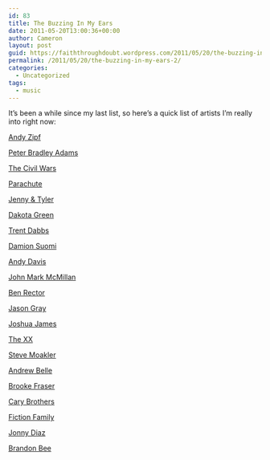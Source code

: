 ```yaml
---
id: 83
title: The Buzzing In My Ears
date: 2011-05-20T13:00:36+00:00
author: Cameron
layout: post
guid: https://faiththroughdoubt.wordpress.com/2011/05/20/the-buzzing-in-my-ears/
permalink: /2011/05/20/the-buzzing-in-my-ears-2/
categories:
  - Uncategorized
tags:
  - music
---
```

It’s been a while since my last list, so here’s a quick list of artists I’m really into right now:

<a href="http://www.myspace.com/andyzipf" target="_blank">Andy Zipf</a>

<a href="http://www.peterbradleyadams.com/" target="_blank">Peter Bradley Adams</a>

<a href="http://www.myspace.com/thecivilwars" target="_blank">The Civil Wars</a>

<a href="http://www.weareparachute.com" target="_blank">Parachute</a>

<a href="http://jennyandtylermusic.com/" target="_blank">Jenny & Tyler</a>

<a href="http://dakotagreen.com/2011/MEDIA.html" target="_blank">Dakota Green</a>

<a href="http://www.trentdabbs.com/SOUTHERNER/MEDIA.html" target="_blank">Trent Dabbs</a>

<a href="http://www.facebook.com/damionsuomi?v=app_178091127385" target="_blank">Damion Suomi</a>

<a href="http://www.andydavisonline.com/" target="_blank">Andy Davis</a>

<a href="http://www.myspace.com/johnmarkmcmillan" target="_blank">John Mark McMillan</a>

<a href="http://www.myspace.com/benrector" target="_blank">Ben Rector</a>

<a href="http://jasongraymusic.com/home" target="_blank">Jason Gray</a>

<a href="http://www.joshuajames.tv/" target="_blank">Joshua James</a>

<a href="http://www.myspace.com/thexx" target="_blank">The XX</a>

<a href="http://www.myspace.com/stevemoakler" target="_blank">Steve Moakler</a>

<a href="http://www.myspace.com/andrewbelle" target="_blank">Andrew Belle</a>

<a href="http://www.myspace.com/brookefraser" target="_blank">Brooke Fraser</a>

<a href="http://www.myspace.com/carybrothers" target="_blank">Cary Brothers</a>

<a href="http://www.myspace.com/fictionfamily" target="_blank">Fiction Family</a>

<a href="http://www.myspace.com/jonnydiaz" target="_blank">Jonny Diaz</a>

<a href="http://www.myspace.com/brandonbeemusic" target="_blank">Brandon Bee</a>